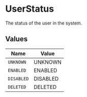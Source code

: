 # UserStatus

The status of the user in the system.


## Values

| Name       | Value      |
| ---------- | ---------- |
| `UNKNOWN`  | UNKNOWN    |
| `ENABLED`  | ENABLED    |
| `DISABLED` | DISABLED   |
| `DELETED`  | DELETED    |